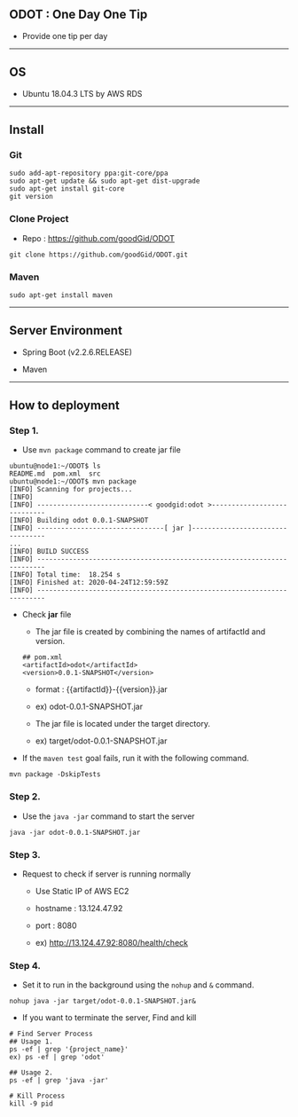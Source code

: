 ## ODOT : One Day One Tip 

* Provide one tip per day

---

## OS

* Ubuntu 18.04.3 LTS by AWS RDS

---

## Install

### Git

```
sudo add-apt-repository ppa:git-core/ppa
sudo apt-get update && sudo apt-get dist-upgrade
sudo apt-get install git-core
git version
```

### Clone Project

* Repo : https://github.com/goodGid/ODOT

```
git clone https://github.com/goodGid/ODOT.git
```


### Maven
    
```
sudo apt-get install maven
```


---


## Server Environment

* Spring Boot (v2.2.6.RELEASE)

* Maven


---


## How to deployment

### Step 1.

* Use `mvn package` command to create jar file

```
ubuntu@node1:~/ODOT$ ls
README.md  pom.xml  src
ubuntu@node1:~/ODOT$ mvn package
[INFO] Scanning for projects...
[INFO]
[INFO] ----------------------------< goodgid:odot >----------------------------
[INFO] Building odot 0.0.1-SNAPSHOT
[INFO] --------------------------------[ jar ]---------------------------------
...
[INFO] BUILD SUCCESS
[INFO] ------------------------------------------------------------------------
[INFO] Total time:  18.254 s
[INFO] Finished at: 2020-04-24T12:59:59Z
[INFO] ------------------------------------------------------------------------
```

* Check **jar** file

    - The jar file is created by combining the names of artifactId and version.
    
    ```
    ## pom.xml
    <artifactId>odot</artifactId>
    <version>0.0.1-SNAPSHOT</version>
    ```
    
    - format : {{artifactId}}-{{version}}.jar
    
    - ex) odot-0.0.1-SNAPSHOT.jar 
    
    - The jar file is located under the target directory.
    
    - ex) target/odot-0.0.1-SNAPSHOT.jar 
    
    
* If the `maven test` goal fails, run it with the following command.

```
mvn package -DskipTests
```
  
    
### Step 2. 

* Use the `java -jar` command to start the server

```
java -jar odot-0.0.1-SNAPSHOT.jar
```


### Step 3.

* Request to check if server is running normally

    - Use Static IP of AWS EC2 

    - hostname : 13.124.47.92
    
    - port : 8080
    
    - ex) http://13.124.47.92:8080/health/check


### Step 4.

* Set it to run in the background using the `nohup` and `&` command.

```
nohup java -jar target/odot-0.0.1-SNAPSHOT.jar&
```

* If you want to terminate the server, Find and kill

```
# Find Server Process
## Usage 1. 
ps -ef | grep '{project_name}'
ex) ps -ef | grep 'odot'

## Usage 2. 
ps -ef | grep 'java -jar'

# Kill Process
kill -9 pid
```